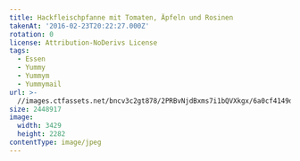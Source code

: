 ```yaml
---
title: Hackfleischpfanne mit Tomaten, Äpfeln und Rosinen
takenAt: '2016-02-23T20:22:27.000Z'
rotation: 0
license: Attribution-NoDerivs License
tags:
  - Essen
  - Yummy
  - Yummym
  - Yummymail
url: >-
  //images.ctfassets.net/bncv3c2gt878/2PRBvNjdBxms7i1bQVXkgx/6a0cf4149d38d6b64826e03555efa195/hackfleischpfanne-mit-tomaten-pfeln-und-rosinen_24965319760_o
size: 2448917
image:
  width: 3429
  height: 2282
contentType: image/jpeg
---
```


